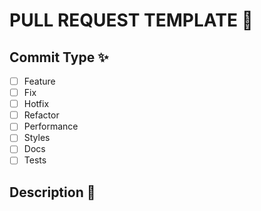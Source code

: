 # PULL REQUEST TEMPLATE 🎉

## Commit Type ✨
- [ ] Feature
- [ ] Fix
- [ ] Hotfix
- [ ] Refactor
- [ ] Performance
- [ ] Styles
- [ ] Docs
- [ ] Tests

## Description 📝
